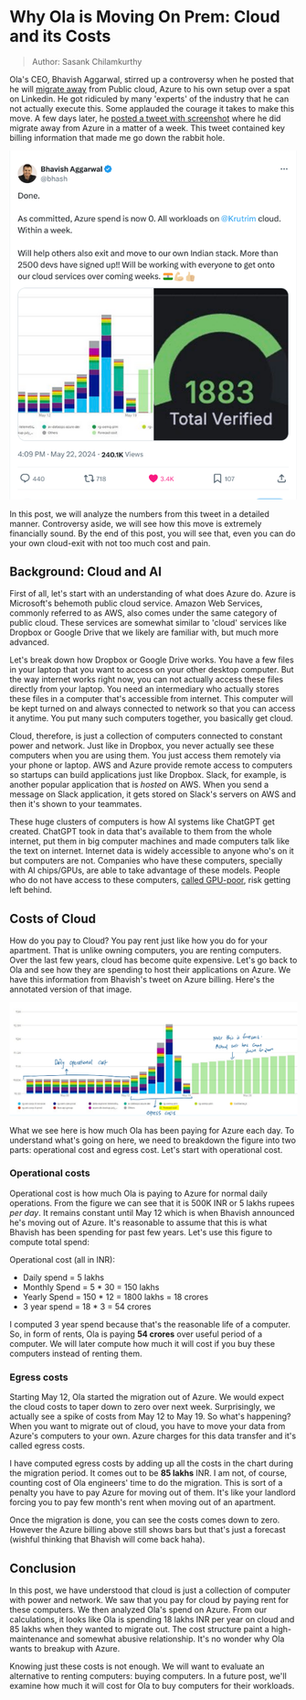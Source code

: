 # Why Ola is Moving On Prem: Cloud and its Costs

> Author: Sasank Chilamkurthy

Ola's CEO, Bhavish Aggarwal, stirred up a controversy when he posted that he will [migrate away](https://twitter.com/bhash/status/1789217759378993611) from Public cloud, Azure to his own setup over a spat on Linkedin. He got ridiculed by many 'experts' of the industry that he can not actually execute this. Some applauded the courage it takes to make this move. A few days later, he [posted a tweet with screenshot](https://twitter.com/bhash/status/1793230143458299947) where he did migrate away from Azure in a matter of a week. This tweet contained key billing information that made me go down the rabbit hole.

![Bhavish's tweet](/_static/blog/ola-bhavish-tweet.png)

In this post, we will analyze the numbers from this tweet in a detailed manner. Controversy aside, we will see how this move is extremely financially sound. By the end of this post, you will see that, even you can do your own cloud-exit with not too much cost and pain.

## Background: Cloud and AI

First of all, let's start with an understanding of what does Azure do. Azure is Microsoft's behemoth public cloud service. Amazon Web Services, commonly referred to as AWS, also comes under the same category of public cloud. These services are somewhat similar to 'cloud' services like Dropbox or Google Drive that we likely are familiar with, but much more advanced.

Let's break down how Dropbox or Google Drive works. You have a few files in your laptop that you want to access on your other desktop computer. But the way internet works right now, you can not actually access these files directly from your laptop. You need an intermediary who actually stores these files in a computer that's accessible from internet. This computer will be kept turned on and always connected to network so that you can access it anytime. You put many such computers together, you basically get cloud.

Cloud, therefore, is just a collection of computers connected to constant power and network. Just like in Dropbox, you never actually see these computers when you are using them. You just access them remotely via your phone or laptop. AWS and Azure provide remote access to computers so startups can build applications just like Dropbox. Slack, for example, is another popular application that is *hosted* on AWS. When you send a message on Slack application, it gets stored on Slack's servers on AWS and then it's shown to your teammates.

These huge clusters of computers is how AI systems like ChatGPT get created. ChatGPT took in data that's available to them from the whole internet, put them in big computer machines and made computers talk like the text on internet. Internet data is widely accessible to anyone who's on it but computers are not. Companies who have these computers, specially with AI chips/GPUs, are able to take advantage of these models. People who do not have access to these computers, [called GPU-poor](https://www.semianalysis.com/p/google-gemini-eats-the-world-gemini), risk getting left behind.

## Costs of Cloud

How do you pay to Cloud? You pay rent just like how you do for your apartment. That is unlike owning computers, you are renting computers. Over the last few years, cloud has become quite expensive. Let's go back to Ola and see how they are spending to host their applications on Azure. We have this information from Bhavish's tweet on Azure billing. Here's the annotated version of that image.

![Ola Azure costs](/_static/blog/ola-azure-costs.png)

What we see here is how much Ola has been paying for Azure each day. To understand what's going on here, we need to breakdown the figure into two parts: operational cost and egress cost. Let's start with operational cost.

### Operational costs

Operational cost is how much Ola is paying to Azure for normal daily operations. From the figure we can see that it is 500K INR or 5 lakhs rupees *per day*. It remains constant until May 12 which is when Bhavish announced he's moving out of Azure. It's reasonable to assume that this is what Bhavish has been spending for past few years. Let's use this figure to compute total spend:

Operational cost (all in INR):

* Daily spend = 5 lakhs
* Monthly Spend = 5 * 30 = 150 lakhs
* Yearly Spend = 150 * 12 = 1800 lakhs = 18 crores
* 3 year spend = 18 * 3 = 54 crores

I computed 3 year spend because that's the reasonable life of a computer. So, in form of rents, Ola is paying **54 crores** over useful period of a computer. We will later compute how much it will cost if you buy these computers instead of renting them.

### Egress costs

Starting May 12, Ola started the migration out of Azure. We would expect the cloud costs to taper down to zero over next week. Surprisingly, we actually see a spike of costs from May 12 to May 19. So what's happening? When you want to migrate out of cloud, you have to move your data from Azure's computers to your own. Azure charges for this data transfer and it's called egress costs.

I have computed egress costs by adding up all the costs in the chart during the migration period. It comes out to be **85 lakhs** INR. I am not, of course, counting cost of Ola engineers' time to do the migration. This is sort of a penalty you have to pay Azure for moving out of them. It's like your landlord forcing you to pay few month's rent when moving out of an apartment.

Once the migration is done, you can see the costs comes down to zero. However the Azure billing above still shows bars but that's just a forecast (wishful thinking that Bhavish will come back haha).

## Conclusion

In this post, we have understood that cloud is just a collection of computer with power and network. We saw that you pay for cloud by paying rent for these computers. We then analyzed Ola's spend on Azure. From our calculations, it looks like Ola is spending 18 lakhs INR per year on cloud and 85 lakhs when they wanted to migrate out. The cost structure paint a high-maintenance and somewhat abusive relationship. It's no wonder why Ola wants to breakup with Azure.

Knowing just these costs is not enough. We will want to evaluate an alternative to renting computers: buying computers. In a future post, we'll examine how much it will cost for Ola to buy computers for their workloads.
